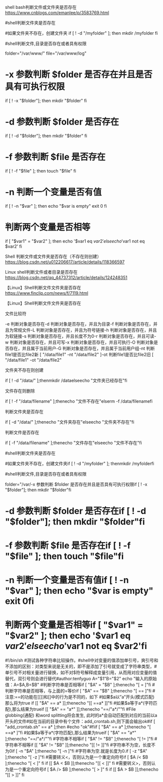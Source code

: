 shell bash判断文件或文件夹是否存在
https://www.cnblogs.com/emanlee/p/3583769.html


#shell判断文件夹是否存在

#如果文件夹不存在，创建文件夹
if [ ! -d "/myfolder" ]; then
  mkdir /myfolder
fi

#shell判断文件,目录是否存在或者具有权限


folder="/var/www/"
file="/var/www/log"

# -x 参数判断 $folder 是否存在并且是否具有可执行权限
if [ ! -x "$folder"]; then
  mkdir "$folder"
fi

# -d 参数判断 $folder 是否存在
if [ ! -d "$folder"]; then
  mkdir "$folder"
fi

# -f 参数判断 $file 是否存在
if [ ! -f "$file" ]; then
  touch "$file"
fi

# -n 判断一个变量是否有值
if [ ! -n "$var" ]; then
  echo "$var is empty"
  exit 0
fi

# 判断两个变量是否相等
if [ "$var1" = "$var2" ]; then
  echo '$var1 eq $var2'
else
  echo '$var1 not eq $var2'
fi


Shell 判断文件或文件夹是否存在（不存在则创建）
https://blog.csdn.net/u012206617/article/details/118366597


Linux shell判断文件或者目录是否存在
https://blog.csdn.net/qq_44737312/article/details/124248351

【Linux】Shell判断文件文件夹是否存在
https://www.finclip.com/news/f/7119.html

【Linux】Shell判断文件文件夹是否存在

文件比较符

-e 判断对象是否存在-d 判断对象是否存在，并且为目录-f 判断对象是否存在，并且为常规文件-L 判断对象是否存在，并且为符号链接-h 判断对象是否存在，并且为软链接-s 判断对象是否存在，并且长度不为0-r 判断对象是否存在，并且可读-w 判断对象是否存在，并且可写-x 判断对象是否存在，并且可执行-O 判断对象是否存在，并且属于当前用户-G 判断对象是否存在，并且属于当前用户组-nt 判断file1是否比file2新 [ "/data/file1" -nt "/data/file2" ]-ot 判断file1是否比file2旧 [ "/data/file1" -ot "/data/file2"

文件夹不存在则创建

if [ ! -d "/data/" ];thenmkdir /dataelseecho "文件夹已经存在"fi

文件存在则删除

if [ ! -f "/data/filename" ];thenecho "文件不存在"elserm -f /data/filenamefi

判断文件夹是否存在

if [ -d "/data/" ];thenecho "文件夹存在"elseecho "文件夹不存在"fi

判断文件是否存在

if [ -f "/data/filename" ];thenecho "文件存在"elseecho "文件不存在"fi

#shell判断文件夹是否存在

#如果文件夹不存在，创建文件夹if [ ! -d "/myfolder" ]; thenmkdir /myfolderfi

#shell判断文件,目录是否存在或者具有权限

folder="/var/-x 参数判断 $folder 是否存在并且是否具有可执行权限if [ ! -x "$folder"]; then mkdir "$folder"fi

# -d 参数判断 $folder 是否存在if [ ! -d "$folder"]; then mkdir "$folder"fi

# -f 参数判断 $file 是否存在if [ ! -f "$file" ]; then touch "$file"fi

# -n 判断一个变量是否有值if [ ! -n "$var" ]; then echo "$var is empty" exit 0fi

# 判断两个变量是否相等if [ "$var1" = "$var2" ]; then echo '$var1 eq $var2'else echo '$var1 not eq $var2'fi

#!/bin/sh #测试各种字符串比较操作。#shell中对变量的值添加单引号，爽引号和不添加的区别：对类型来说是无关的，即不是添加了引号就变成了字符串类型，#单引号不对相关量进行替换，如不对$符号解释成变量引用，从而用对应变量的值替代，双引号则会进行替代#author:tenfyguo A="$1"B="$2" echo "输入的原始值：A=$A,B=$B" #判断字符串是否相等if [ "$A" = "$B" ];thenecho "[ = ]"fi #判断字符串是否相等，与上面的=等价if [ "$A" == "$B" ];thenecho "[ == ]"fi #注意:==的功能在[[]]和[]中的行为是不同的，如下 #如果$a以”a”开头(模式匹配)那么将为true if [[ "$A" == a* ]];thenecho "[[ ==a* ]]"fi #如果$a等于a*(字符匹配),那么结果为trueif [[ "$A" == "a*" ]];thenecho "==/"a*/""fi #File globbing(通配) 和word splitting将会发生, 此时的a*会自动匹配到对应的当前以a开头的文件#如在当前的目录中有个文件：add_crontab.sh,则下面会输出ok#if [ "add_crontab.sh" == a* ];then #echo "ok"#fiif [ "$A" == a* ];thenecho "[ ==a* ]"fi #如果$a等于a*(字符匹配),那么结果为trueif [ "$A" == "a*" ];thenecho "==/"a*/""fi #字符串不相等if [ "$A" != "$B" ];thenecho "[ != ]"fi #字符串不相等if [[ "$A" != "$B" ]];thenecho "[[ != ]]"fi #字符串不为空，长度不为0if [ -n "$A" ];thenecho "[ -n ]"fi #字符串为空.就是长度为0.if [ -z "$A" ];thenecho "[ -z ]"fi #需要转义<，否则认为是一个重定向符号if [ $A /< $B ];thenecho "[ < ]" fi if [[ $A < $B ]];thenecho "[[ < ]]" fi #需要转义>，否则认为是一个重定向符号if [ $A /> $B ];thenecho "[ > ]" fi if [[ $A > $B ]];thenecho "[[ > ]]" fi


	
